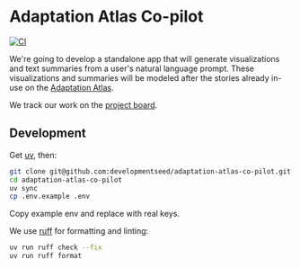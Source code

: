 # Adaptation Atlas Co-pilot

[![CI](https://github.com/developmentseed/adaptation-atlas-co-pilot/actions/workflows/ci.yaml/badge.svg)](https://github.com/developmentseed/adaptation-atlas-co-pilot/actions/workflows/ci.yaml)

We're going to develop a standalone app that will generate visualizations and text summaries from a user's natural language prompt.
These visualizations and summaries will be modeled after the stories already in-use on the [Adaptation Atlas](https://adaptationatlas.cgiar.org/).

We track our work on the [project board](https://github.com/orgs/developmentseed/projects/158).

## Development

Get [uv](https://docs.astral.sh/uv/getting-started/installation/), then:

```sh
git clone git@github.com:developmentseed/adaptation-atlas-co-pilot.git
cd adaptation-atlas-co-pilot
uv sync
cp .env.example .env
```

Copy example env and replace with real keys.

We use [ruff](https://github.com/astral-sh/ruff) for formatting and linting:

```sh
uv run ruff check --fix
uv run ruff format
```
